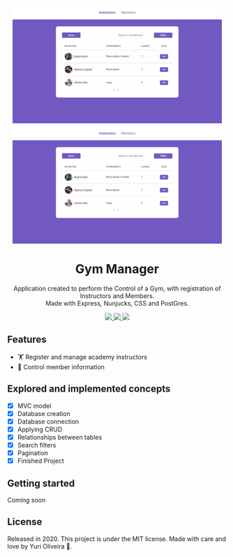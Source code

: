 <h1 align="center">
    <br>
        <img src="public/images/indexInstructors.png" alt="Index Instructors" width="480">
        <img src="public/images/indexMembers.png" alt="Index Members" width="480">
    <br><br>
        Gym Manager 
</h1>

<div>
    <p align="center">
        Application created to perform the Control of a Gym, with registration of Instructors and Members. <br>Made with Express, Nunjucks, CSS and PostGres.
    </p>
</div>

<div>

  <p align="center">
    <a href="https://www.linkedin.com/in/yuri-silva99/" target="_blank">
        <img src="https://img.shields.io/badge/Author-Yuri%20Silva-blueviolet">
    </a>
    <a href="#">
        <img src="https://img.shields.io/badge/Framework-Express-blueviolet">
    </a>
    <a href="#">
        <img src="https://img.shields.io/badge/Language-Javascript-blueviolet">
    </a>
  </p>

</div>

## Features

- 🏋️ Register and manage academy instructors
- 🚴 Control member information

## Explored and implemented concepts

- [X] MVC model
- [X] Database creation
- [X] Database connection
- [X] Applying CRUD
- [X] Relationships between tables
- [X] Search filters
- [X] Pagination
- [X] Finished Project

## Getting started

Coming soon

<!-- As this is an introductory project, there is no installation tutorial. Just open and enjoy. -->

## License

Released in 2020. This project is under the MIT license.
Made with care and love by Yuri Oliveira 🚀.